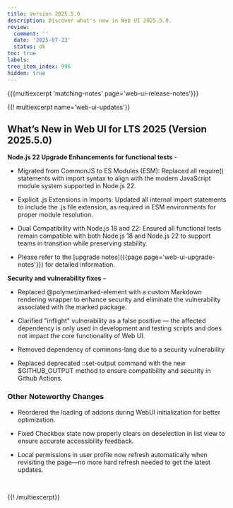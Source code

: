 ```yaml
---
title: Version 2025.5.0
description: Discover what's new in Web UI 2025.5.0.
review:
  comment: ''
  date: '2025-07-23'
  status: ok
toc: true
labels:
tree_item_index: 996
hidden: true
---
```


{{{multiexcerpt 'matching-notes' page='web-ui-release-notes'}}}

{{! multiexcerpt name='web-ui-updates'}}

## What’s New in Web UI for LTS 2025 (Version 2025.5.0)

**Node.js 22 Upgrade Enhancements for functional tests** - 

- Migrated from CommonJS to ES Modules (ESM): Replaced all require() statements with import syntax to align with the modern JavaScript module system supported in Node.js 22.

- Explicit .js Extensions in Imports: Updated all internal import statements to include the .js file extension, as required in ESM environments for proper module resolution.

- Dual Compatibility with Node.js 18 and 22: Ensured all functional tests remain compatible with both Node.js 18 and Node.js 22 to support teams in transition while preserving stability.

- Please refer to the [upgrade notes]({{page page='web-ui-upgrade-notes'}}) for detailed information.

**Security and vulnerability fixes** –

- Replaced @polymer/marked-element with a custom Markdown rendering wrapper to enhance security and eliminate the vulnerability associated with the marked package.

- Clarified "inflight" vulnerability as a false positive — the affected dependency is only used in development and testing scripts and does not impact the core functionality of Web UI.

- Removed dependency of commons-lang due to a security vulnerability

- Replaced deprecated ::set-output command with the new $GITHUB_OUTPUT method to ensure compatibility and security in Github Actions.

### Other Noteworthy Changes

- Reordered the loading of addons during WebUI initialization for better optimization.

- Fixed Checkbox state now properly clears on deselection in list view to ensure accurate accessibility feedback.

- Local permissions in user profile now refresh automatically when revisiting the page—no more hard refresh needed to get the latest updates.
<br/>

{{! /multiexcerpt}}